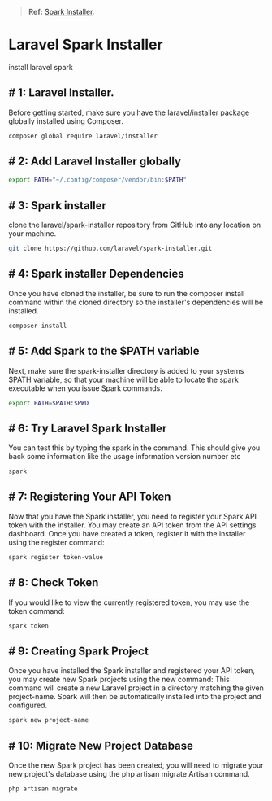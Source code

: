 

> **Ref:**  [Spark Installer](https://spark.laravel.com/docs/10.0/installation#spark-installer).


# Laravel Spark Installer
install laravel spark

## # 1: Laravel Installer.
 Before getting started, make sure you have the laravel/installer package globally installed using Composer.
```bash
composer global require laravel/installer
```

## # 2: Add Laravel Installer globally
```bash
export PATH="~/.config/composer/vendor/bin:$PATH"
```

## # 3: Spark installer
clone the laravel/spark-installer repository from GitHub into any location on your machine.
```bash
git clone https://github.com/laravel/spark-installer.git
```

## # 4: Spark installer Dependencies
Once you have cloned the installer, be sure to run the composer install command within the cloned directory so the installer's dependencies will be installed.
```bash
composer install
```

## # 5: Add Spark to the $PATH variable
Next, make sure the spark-installer directory is added to your systems $PATH variable, so that your machine will be able to locate the spark executable when you issue Spark commands.
```bash
export PATH=$PATH:$PWD 
```

## # 6: Try Laravel Spark Installer
You can test this by typing  the spark in the command. This should give you back some information like the usage information version number etc
```bash
spark
```

## # 7: Registering Your API Token
Now that you have the Spark installer, you need to register your Spark API token with the installer. You may create an API token from the API settings dashboard. Once you have created a token, register it with the installer using the register command:
```bash
spark register token-value
```

## # 8: Check Token
If you would like to view the currently registered token, you may use the token command:
```bash
spark token
```

## # 9: Creating Spark Project
Once you have installed the Spark installer and registered your API token, you may create new Spark projects using the new command:
This command will create a new Laravel project in a directory matching the given project-name. Spark will then be automatically installed into the project and configured.
```bash
spark new project-name
```


## # 10: Migrate New Project Database
 Once the new Spark project has been created, you will need to migrate your new project's database using the php artisan migrate Artisan command. 
```bash
php artisan migrate
```


